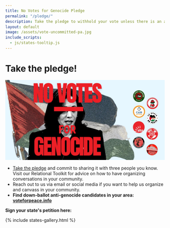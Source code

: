 ```yaml
---
title: No Votes for Genocide Pledge
permalink: "/pledge/"
description: Take the pledge to withhold your vote unless there is an arms embargo on Election Day.
layout: default
image: /assets/vote-uncommitted-pa.jpg
include_scripts: 
  - js/states-tooltip.js
---
```



# Take the pledge!

![No Votes for Genocide Banner](/assets/nv4g-logos.jpeg)


* [Take the
  pledge]("https://actionnetwork.org/petitions/no-votes-for-genocide/") and
  commit to sharing it with three people you know. Visit our Relational Toolkit
  for advice on how to have organizing conversations in your community.
* Reach out to us via email or social media if you want to help us organize
and canvass in your community.
* **Find down-ballot anti-genocide candidates in your area:
[voteforpeace.info](https://voteforpeace.info)**

<div id="home"> <div class="prelude">

<p style="font-weight: bold">Sign your state's petition here:</p>

{% include states-gallery.html %} </div> </div>
